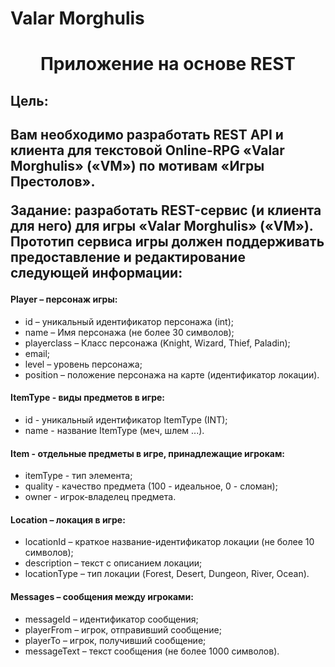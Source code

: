 # Valar Morghulis
 
<h1 align="center">Приложение на основе REST</h1>

<h2>Цель:<h2/>

<p>Вам необходимо разработать REST API и клиента для текстовой Online-RPG «Valar Morghulis» («VM») по мотивам «Игры Престолов».</p>

<p>Задание: разработать REST-сервис (и клиента для него) для игры «Valar Morghulis» («VM»). Прототип сервиса игры должен поддерживать предоставление и редактирование следующей информации: </p>

<h4>Player – персонаж игры:</h4>
<ul>
<li>id – уникальный идентификатор персонажа (int);</li>
<li>name – Имя персонажа (не более 30 символов);</li>
<li>playerclass – Класс персонажа (Knight, Wizard, Thief, Paladin);</li>
<li>email;</li>
<li>level – уровень персонажа;</li>
<li>position – положение персонажа на карте (идентификатор локации).</li>
</ul>
<h4>ItemType - виды предметов в игре:</h4>
<ul>
<li>id - уникальный идентификатор ItemType (INT);</li>
<li>name - название ItemType (меч, шлем ...).</li>
</ul>
<h4>Item - отдельные предметы в игре, принадлежащие игрокам:</h4>
<ul>
<li>itemType - тип элемента;</li>
<li>quality - качество предмета (100 - идеальное, 0 - сломан);</li>
<li>owner - игрок-владелец предмета.</li>
</ul>
<h4>Location – локация в игре:</h4>
<ul>
<li>locationId – краткое название-идентификатор локации (не более 10 символов);</li>
<li>description – текст с описанием локации;</li>
<li>locationType – тип локации (Forest, Desert, Dungeon, River, Ocean).</li>
</ul>
<h4>Messages – сообщения между игроками:</h4>
<ul>
<li>messageId – идентификатор сообщения;</li>
<li>playerFrom – игрок, отправивший сообщение;</li>
<li>playerTo – игрок, получивший сообщение;</li>
<li>messageText – текст сообщения (не более 1000 символов).</li>
</ul>
